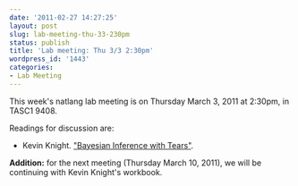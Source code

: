 ```yaml
---
date: '2011-02-27 14:27:25'
layout: post
slug: lab-meeting-thu-33-230pm
status: publish
title: 'Lab meeting: Thu 3/3 2:30pm'
wordpress_id: '1443'
categories:
- Lab Meeting
---
```



This week's natlang lab meeting is on Thursday March 3, 2011 at 2:30pm, in TASC1 9408.






Readings for discussion are:



        
* Kevin Knight. ["Bayesian Inference with Tears"](http://www.isi.edu/natural-language/people/bayes-with-tears.pdf).






**Addition:** for the next meeting (Thursday March 10, 2011), we will be continuing with Kevin Knight's workbook.

